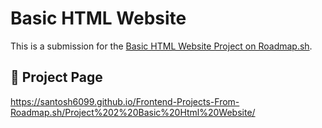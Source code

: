 # Basic HTML Website

This is a submission for the [Basic HTML Website Project on Roadmap.sh](https://roadmap.sh/projects/basic-html-website).

## 🔗 Project Page

https://santosh6099.github.io/Frontend-Projects-From-Roadmap.sh/Project%202%20Basic%20Html%20Website/

